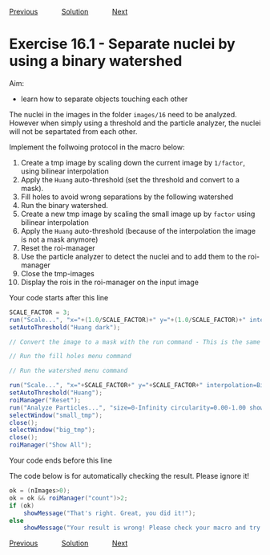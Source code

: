 [Previous](./ex15-01.md) &nbsp;&nbsp;&nbsp;&nbsp;&nbsp;&nbsp;&nbsp;&nbsp;&nbsp;&nbsp;     [Solution](../ans/ans16-01.md) &nbsp;&nbsp;&nbsp;&nbsp;&nbsp;&nbsp;&nbsp;&nbsp;&nbsp;&nbsp; [Next](./ex17-01.md)
# Exercise 16.1 - Separate nuclei by using a binary watershed

Aim: 
- learn how to separate objects touching each other

The nuclei in the images in the folder ``images/16`` need to be analyzed. However
when simply using a threshold and the particle analyzer, the nuclei will not be separtated
from each other. 

Implement the follwoing protocol in the macro below:

1. Create a tmp image by scaling down the current image by ``1/factor``, using bilinear interpolation
1. Apply the ``Huang`` auto-threshold (set the threshold and convert to a mask).
1. Fill holes to avoid wrong separations by the following watershed
1. Run the binary watershed.
1. Create a new tmp image by scaling the small image up by ``factor`` using bilinear interpolation
1. Apply the ``Huang`` auto-threshold (because of the interpolation the image is not a mask anymore)
1. Reset the roi-manager
1. Use the particle analyzer to detect the nuclei and to add them to the roi-manager
1. Close the tmp-images
1. Display the rois in the roi-manager on the input image

Your code starts after this line 
```java
SCALE_FACTOR = 3;
run("Scale...", "x="+(1.0/SCALE_FACTOR)+" y="+(1.0/SCALE_FACTOR)+" interpolation=Bilinear create title=small_tmp");
setAutoThreshold("Huang dark");

// Convert the image to a mask with the run command - This is the same as pressing the apply button on the Threshold-Adjuster

// Run the fill holes menu command 

// Run the watershed menu command 

run("Scale...", "x="+SCALE_FACTOR+" y="+SCALE_FACTOR+" interpolation=Bilinear create title=big_tmp");
setAutoThreshold("Huang");
roiManager("Reset");
run("Analyze Particles...", "size=0-Infinity circularity=0.00-1.00 show=Nothing exclude add");
selectWindow("small_tmp");
close();
selectWindow("big_tmp");
close();
roiManager("Show All");
```
Your code ends before this line

The code below is for automatically checking the result. Please ignore it! 
```java
ok = (nImages>0);
ok = ok && roiManager("count")>2;
if (ok)
	showMessage("That's right. Great, you did it!");
else 
	showMessage("Your result is wrong! Please check your macro and try again!");
```
[Previous](./ex15-01.md) &nbsp;&nbsp;&nbsp;&nbsp;&nbsp;&nbsp;&nbsp;&nbsp;&nbsp;&nbsp;     [Solution](../ans/ans16-01.md) &nbsp;&nbsp;&nbsp;&nbsp;&nbsp;&nbsp;&nbsp;&nbsp;&nbsp;&nbsp; [Next](./ex17-01.md)
